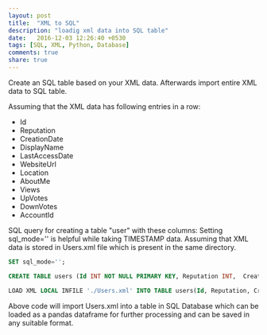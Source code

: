 ```yaml
---
layout: post
title:  "XML to SQL"
description: "loadig xml data into SQL table"
date:   2016-12-03 12:26:40 +0530
tags: [SQL, XML, Python, Database]
comments: true
share: true
---
```


Create an SQL table based on your XML data.
Afterwards import entire XML data to SQL table.

Assuming that the XML data has following entries in a row:

* Id
* Reputation
* CreationDate
* DisplayName
* LastAccessDate
* WebsiteUrl
* Location
* AboutMe
* Views
* UpVotes
* DownVotes
* AccountId

SQL query for creating a table "user" with these columns:
Setting sql_mode='' is helpful while taking TIMESTAMP data.
Assuming that XML data is stored in Users.xml file which is present in the same directory.

```sql
SET sql_mode='';

CREATE TABLE users (Id INT NOT NULL PRIMARY KEY, Reputation INT,  CreationDate TIMESTAMP, DisplayName VARCHAR(50), LastAccessDate TIMESTAMP, WebsiteUrl VARCHAR(256), Location VARCHAR(50), AboutMe VARCHAR(256),  Views INT, UpVotes INT, DownVotes INT, AccountId INT);

LOAD XML LOCAL INFILE './Users.xml' INTO TABLE users(Id, Reputation, CreationDate, DisplayName, LastAccessDate, WebsiteUrl, Location, AboutMe, Views, UpVotes, DownVotes, AccountId);
```
Above code will import Users.xml into a table in SQL Database which can be loaded as a pandas dataframe for further processing and can be saved in any suitable format.
